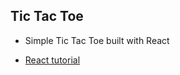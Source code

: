 ## Tic Tac Toe

- Simple Tic Tac Toe built with React

- [React tutorial](https://reactjs.org/tutorial/tutorial.html)
